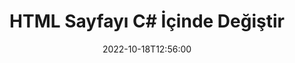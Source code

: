 ---
############################# Static ############################
layout: "auto-gen-merger"
date: 2022-10-18T12:56:00
draft: false
otherformats: mht mhtml odp ods odt one otp ott pdf pps ppsx ppt pptx rtf tex vdx

############################# Head ############################
head_title: "HTML Sayfalarını C# İçinde Değiştirin ve Değiştirin"
head_description: "Belge birleştirme API'sini kullanarak C# içindeki bir HTML dosyasındaki iki sayfanın pozisyonlarını değiştirin ve değiştirin."

############################# Header ############################
title: "HTML Sayfayı C# İçinde Değiştir"
description: "HTML Sayfalarını birkaç satır .NET koduyla değiştirin."
bg_image: "https://cms.admin.containerize.com/templates/aspose/App_Themes/V3/images/bg/header1.png"
bg_overlay: false
button:
    enable: true
    icon: "fas fa-arrow-down"
    label: "Ücretsiz deneme sürümünü indirin"
    link: "https://downloads.groupdocs.com/merger/net"

############################# SubMenu ############################
submenu:
    enable: true

    left:
        img_alt: "GroupDocs.Merger for .NET"
        image: "https://cms.admin.containerize.com/templates/groupdocs/images/product-logos/90x90-noborder/groupdocs-merger-net.png"
        product: "GroupDocs.Merger"
        platform: ".NET"

    middle:
        button:

            # button loop
            - link: "https://apireference.groupdocs.com/merger/net"
              text: "API Referansı"

            # button loop
            - link: "https://github.com/groupdocs-merger"
              text: "Kod Örnekleri"

            # button loop
            - link: "https://products.groupdocs.app/merger/family"
              text: "Canlı Demolar"

            # button loop
            - link: "https://purchase.groupdocs.com/pricing/merger/net"
              text: "fiyatlandırma"

    right:
        link_download: "https://downloads.groupdocs.com/merger"
        link_learn: "https://docs.groupdocs.com/merger/net"
        link_buy: "https://purchase.groupdocs.com"

############################# About ############################
about:
    enable: true
    title: "GroupDocs.Merger for .NET API'si hakkında"
    content: |
        [GroupDocs.Merger for .NET](/tr/merger/net/), PDF, Microsoft Office (Word, Excel, PowerPoint) dahil olmak üzere çok çeşitli belge formatlarını güvenli bir şekilde birleştirme ve ayırma için basit bir çözüm sunar , OneNote), OpenDocument, HTML, resimler ve diğer birçok .NET uygulamasında. Kodun yalnızca birkaç satırını ekleyerek, belgelerdeki sayfaların yönünü taşıma, kaldırma, döndürme, değiştirme, çıkarma veya değiştirme gibi çeşitli belge işlemlerini gerçekleştirin. Belgeleri birleştirme API'si, sayfadaki belge yapısını, biçimlendirmeyi ve içeriği analiz etmek için belge sayfalarının görüntü olarak önizlemesini de destekler.
        
        GroupDocs.Merger API, dosya sayfası değiştirme özelliklerine ihtiyaç duyan kurumsal çözümler için doğru bir seçimdir. Bu API'ler, .NET Framework, .NET Standard, .NET Core, Mono dahil olmak üzere tüm büyük işletim sistemlerinde ve platformlarda iyi bir şekilde desteklenir.

############################# Steps ############################
steps:
    enable: true
    title_left: ".NET içindeki HTML Dosya Sayfalarını Değiştirin"
    content_left: |
        [GroupDocs.Merger for .NET](/tr/merger/net}/), C# geliştiricilerinin birkaç kolay adımı uygulayarak bir HTML dosyası içinde sayfaları değiştirmesini kolaylaştırır .
        
        * Değiştirilecek sayfa numaralarını belirtmek için **SwapOptions**'ı başlatın.
        * Yeni **Birleşme** örneği oluşturun ve kaynak belge yolunu yapıcı parametresi olarak iletin.
        * **SwapPages**'i arayın ve **SwapOptions** nesnesini iletin.
        * **Kaydet**'i arayın ve sonuçtaki belgeyi kaydetmek için dosya yolunu belirtin.

    title_right: "sistem gereksinimleri"
    content_right: |
        GroupDocs.Merger for .NET API'leri, tüm büyük platformlarda ve işletim sistemlerinde desteklenir. Aşağıdaki kodu çalıştırmadan önce lütfen aşağıdaki ön koşulların sisteminizde kurulu olduğundan emin olun.

        * İşletim Sistemleri: Microsoft Windows, Linux, MacOS
        * Geliştirme Ortamları: Visual Studio, Xamarin, MonoDevelop
        * çerçeveler: .NET Framework, .NET Standard, .NET Core, Mono
        * GroupDocs.Merger for .NET ürününün en son sürümünü [NuGet](https://www.nuget.org/packages/groupdocs.merger) adresinden indirin
         
    code: |
     {{% merger/additional-styles %}}
     {{< merger/code-merger title="C# örnek kodunu kullanarak HTML dosya sayfaları nasıl değiştirilir?">}}

        ```csharp    
        // GroupDocs.Merger API'sini kullanarak HTML dosya sayfalarını değiştirin
        int pageNumber1 = 6;
        int pageNumber2 = 1;

        // Değiştirilecek sayfa numaralarını belirtmek için SwapOptions sınıfını başlatın
        SwapOptions swapOptions = new SwapOptions(pageNumber2, pageNumber1);

        // Giriş HTML belgesiyle Birleşmeyi Örneklendir
        using (Merger merger = new Merger("input.html"))
          {
            // SwapPages yöntemini çağırın ve SwapOptions nesnesini ona iletin
            merger.SwapPages(swapOptions);
    
            // Çıktı belgesini kaydetmek için Kaydet yöntemini çağırın ve istenen dosya yolunu iletin
            merger.Save("output.html");
          }
        ```
     {{< /merger/code-merger >}}

############################# Demos ############################
demos:
    enable: true
    title: "Canlı Demolar - HTML Dosya Sayfalarını Çevrimiçi Değiştirin"
    content: |
       [GroupDocs.Merger Live Demos](https://products.groupdocs.app/splitter/swap-pages/html) web sitesini ziyaret ederek HTML dosya sayfalarını hemen değiştirin.
       Canlı demo aşağıdaki avantajlara sahiptir.
        
############################# About Formats ############################
about_formats:
    enable: true

############################# More Formats ############################
more_formats:
    enable: true
    title: "Diğer Dosya Biçimlerinin Sayfalarını Değiştirin"
    content: |
        .NET, dosya biçimleri ve resimler için birleştirme ve bölme API'sini belgeler. Aşağıda belirtildiği gibi popüler dosya biçimlerinden bazılarını değiştirin.

############################# Back to top ###############################
back_to_top:
    enable: true
---